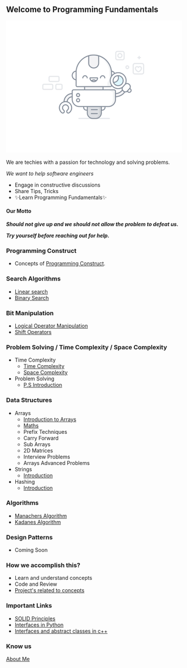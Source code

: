 ## Welcome to Programming Fundamentals

![image](assets/images/programmer.gif)

We are techies with a passion for technology and solving problems.

*We want to help software engineers*

- Engage in constructive discussions
- Share Tips, Tricks
- ✨Learn Programming Fundamentals✨

#### Our Motto

**_Should not give up and we should not allow the problem to defeat us._**

**_Try yourself before reaching out for help._**

### Programming Construct

- Concepts of [Programming Construct](programming-constructs/index.md).

### Search Algorithms

- [Linear search](search-algorithms/linear-search.md)
- [Binary Search](search-algorithms/binary-search.md)

### Bit Manipulation

- [Logical Operator Manipulation](bit-manipulation/bit_manipulation.md)
- [Shift Operators](bit-manipulation/shift_operator.md)

### Problem Solving / Time Complexity / Space Complexity

- Time Complexity
    - [Time Complexity](TimeComplexity/time_complexity_bascis.md)
    - [Space Complexity](TimeComplexity/time_and_space_complexity.md)
- Problem Solving
    - [P.S Introduction](problem-solving/introduction.md)

### Data Structures

- Arrays
    - [Introduction to Arrays](arrays/introduction.md)
    - [Maths](arrays/maths.md)
    - Prefix Techniques
    - Carry Forward
    - Sub Arrays
    - 2D Matrices
    - Interview Problems
    - Arrays Advanced Problems
- Strings
    - [Introduction](strings/introduction.md)
- Hashing
    - [Introduction](hashing/hashing-intro.md)

### Algorithms

- [Manachers Algorithm](algorithms/manachers_algorithm.md)
- [Kadanes Algorithm](algorithms/kadanes_algorithm.md)

### Design Patterns

- Coming Soon

### How we accomplish this?

- Learn and understand concepts
- Code and Review
- [Project's related to concepts](https://github.com/santosh-1987/ScalingChallenges)

### Important Links

- [SOLID Principles](https://medium.com/backticks-tildes/the-s-o-l-i-d-principles-in-pictures-b34ce2f1e898)
- [Interfaces in Python](http://masnun.rocks/2017/04/15/interfaces-in-python-protocols-and-abcs/)
- [Interfaces and abstract classes in c++](https://www.programiz.com/cpp-programming/pure-virtual-funtion)

### Know us

[About Me](http://susant.in/)
